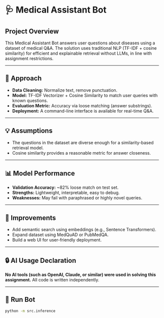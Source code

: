 # 🩺 Medical Assistant Bot

## Project Overview

This Medical Assistant Bot answers user questions about diseases using a dataset of medical Q&A. The solution uses traditional NLP (TF-IDF + cosine similarity) for efficient and explainable retrieval without LLMs, in line with assignment restrictions.

---

## 🔧 Approach

- **Data Cleaning:** Normalize text, remove punctuation.
- **Model:** TF-IDF Vectorizer + Cosine Similarity to match user queries with known questions.
- **Evaluation Metric:** Accuracy via loose matching (answer substrings).
- **Deployment:** A command-line interface is available for real-time Q&A.

---

## 💡 Assumptions

- The questions in the dataset are diverse enough for a similarity-based retrieval model.
- Cosine similarity provides a reasonable metric for answer closeness.

---

## 📊 Model Performance

- **Validation Accuracy:** ~82% loose match on test set.
- **Strengths:** Lightweight, interpretable, easy to debug.
- **Weaknesses:** May fail with paraphrased or highly novel queries.

---

## 🚀 Improvements

- Add semantic search using embeddings (e.g., Sentence Transformers).
- Expand dataset using MedQuAD or PubMedQA.
- Build a web UI for user-friendly deployment.

---

## 🔒 AI Usage Declaration

**No AI tools (such as OpenAI, Claude, or similar) were used in solving this assignment.** All code is written independently.

---

## 🧪 Run Bot

```bash
python -m src.inference
